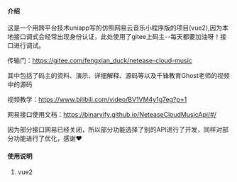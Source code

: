 #### 介绍
这是一个用跨平台技术uniapp写的仿照网易云音乐小程序版的项目(vue2),因为本地接口调式会经常出现身份认证，此处使用了gitee上码主--每天都要加油呀！接口进行调试。

传输门：https://gitee.com/fengxian_duck/netease-cloud-music

其中包括了码主的资料、演示、详细解释、源码等以及千锋教育Ghost老师的视频中的源码

视频教学：https://www.bilibili.com/video/BV1VM4y1g7eg?p=1

网易接口使用文档：https://binaryify.github.io/NeteaseCloudMusicApi/#/

因为部分接口网易已经关闭，所以部分功能选择了别的API进行了开发，同样对部分功能进行了优化，感谢❤


#### 使用说明

1.  vue2
